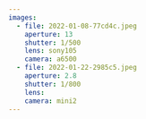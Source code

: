 ```yaml
---
images:
  - file: 2022-01-08-77cd4c.jpeg
    aperture: 13
    shutter: 1/500
    lens: sony105
    camera: a6500
  - file: 2022-01-22-2985c5.jpeg
    aperture: 2.8
    shutter: 1/800
    lens:
    camera: mini2
---
```

